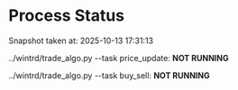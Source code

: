 # Process Status

Snapshot taken at: 2025-10-13 17:31:13

../wintrd/trade_algo.py --task price_update: **NOT RUNNING**

../wintrd/trade_algo.py --task buy_sell: **NOT RUNNING**

